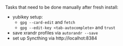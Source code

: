 Tasks that need to be done manually after fresh install:

* yubikey setup:
    * `gpg --card-edit` and `fetch`
    * `gpg --edit-key <tab-autocomplete>` and `trust`
* save xrandr profiles via `autorandr --save` 
* set up Syncthing via http://localhot:8384

